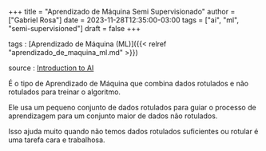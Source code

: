 +++
title = "Aprendizado de Máquina Semi Supervisionado"
author = ["Gabriel Rosa"]
date = 2023-11-28T12:35:00-03:00
tags = ["ai", "ml", "semi-supervisioned"]
draft = false
+++

tags
: [Aprendizado de Máquina (ML)]({{< relref "aprendizado_de_maquina_ml.md" >}})

source
: [Introduction to AI](https://learnweb3.io/degrees/ai-developer-degree/freshman-ai/introduction-to-ai/)

É o tipo de Aprendizado de Máquina que combina dados rotulados e não rotulados para treinar o algoritmo.

Ele usa um pequeno conjunto de dados rotulados para guiar o processo de aprendizagem para um conjunto maior de dados não rotulados.

Isso ajuda muito quando não temos dados rotulados suficientes ou rotular é uma tarefa cara e trabalhosa.
